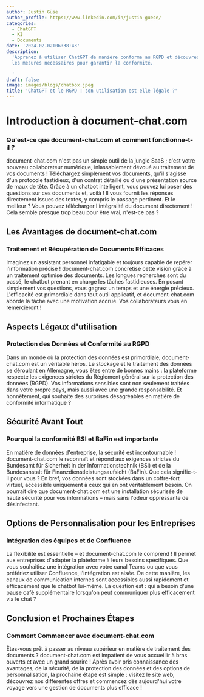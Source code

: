 ```yaml
---
author: Justin Güse
author_profile: https://www.linkedin.com/in/justin-guese/
categories:
  - ChatGPT
  - KI
  - Documents
date: '2024-02-02T06:38:43'
description:
  'Apprenez à utiliser ChatGPT de manière conforme au RGPD et découvrez
  les mesures nécessaires pour garantir la conformité.

  '
draft: false
image: images/blogs/chatbox.jpeg
title: 'ChatGPT et le RGPD : son utilisation est-elle légale ?'
---
```


# Introduction à document-chat.com

### Qu'est-ce que document-chat.com et comment fonctionne-t-il ?

document-chat.com n'est pas un simple outil de la jungle SaaS ; c'est votre nouveau collaborateur numérique, inlassablement dévoué au traitement de vos documents ! Téléchargez simplement vos documents, qu'il s'agisse d'un protocole fastidieux, d'un contrat détaillé ou d'une présentation source de maux de tête. Grâce à un chatbot intelligent, vous pouvez lui poser des questions sur ces documents et, voilà ! Il vous fournit les réponses directement issues des textes, y compris le passage pertinent. Et le meilleur ? Vous pouvez télécharger l'intégralité du document directement ! Cela semble presque trop beau pour être vrai, n'est-ce pas ?

## Les Avantages de document-chat.com

### Traitement et Récupération de Documents Efficaces

Imaginez un assistant personnel infatigable et toujours capable de repérer l'information précise ! document-chat.com concrétise cette vision grâce à un traitement optimisé des documents. Les longues recherches sont du passé, le chatbot prenant en charge les tâches fastidieuses. En posant simplement vos questions, vous gagnez un temps et une énergie précieux. L'efficacité est primordiale dans tout outil applicatif, et document-chat.com aborde la tâche avec une motivation accrue. Vos collaborateurs vous en remercieront !

## Aspects Légaux d'utilisation

### Protection des Données et Conformité au RGPD

Dans un monde où la protection des données est primordiale, document-chat.com est un véritable héros. Le stockage et le traitement des données se déroulant en Allemagne, vous êtes entre de bonnes mains : la plateforme respecte les exigences strictes du Règlement général sur la protection des données (RGPD). Vos informations sensibles sont non seulement traitées dans votre propre pays, mais aussi avec une grande responsabilité. Et honnêtement, qui souhaite des surprises désagréables en matière de conformité informatique ?

## Sécurité Avant Tout

### Pourquoi la conformité BSI et BaFin est importante

En matière de données d'entreprise, la sécurité est incontournable ! document-chat.com le reconnaît et répond aux exigences strictes du Bundesamt für Sicherheit in der Informationstechnik (BSI) et de la Bundesanstalt für Finanzdienstleistungsaufsicht (BaFin). Que cela signifie-t-il pour vous ? En bref, vos données sont stockées dans un coffre-fort virtuel, accessible uniquement à ceux qui en ont véritablement besoin. On pourrait dire que document-chat.com est une installation sécurisée de haute sécurité pour vos informations – mais sans l'odeur oppressante de désinfectant.

## Options de Personnalisation pour les Entreprises

### Intégration des équipes et de Confluence

La flexibilité est essentielle – et document-chat.com le comprend ! Il permet aux entreprises d'adapter la plateforme à leurs besoins spécifiques. Que vous souhaitiez une intégration avec votre canal Teams ou que vous préfériez utiliser Confluence, l'intégration est aisée. De cette manière, les canaux de communication internes sont accessibles aussi rapidement et efficacement que le chatbot lui-même. La question est : qui a besoin d'une pause café supplémentaire lorsqu'on peut communiquer plus efficacement via le chat ?

## Conclusion et Prochaines Étapes

### Comment Commencer avec document-chat.com

Êtes-vous prêt à passer au niveau supérieur en matière de traitement des documents ? document-chat.com est impatient de vous accueillir à bras ouverts et avec un grand sourire ! Après avoir pris connaissance des avantages, de la sécurité, de la protection des données et des options de personnalisation, la prochaine étape est simple : visitez le site web, découvrez nos différentes offres et commencez dès aujourd'hui votre voyage vers une gestion de documents plus efficace !
